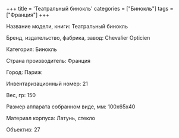 +++
title = 'Театральный бинокль'
categories = ["Бинокль"]
tags = ["Франция"]
+++

Название модели, книги: Театральный бинокль

Бренд, издательство, фабрика, завод: Chevalier Opticien

Категория: Бинокль

Страна производитель: Франция

Город: Париж

Инвентаризационный номер: 21

Вес, гр: 150

Размер аппарата  собранном виде, мм: 100х65х40

Материал корпуса: Латунь, стекло

Объектив: 27

